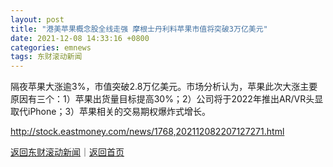 ```yaml
---
layout: post
title: "港美苹果概念股全线走强 摩根士丹利料苹果市值将突破3万亿美元"
date: 2021-12-08 14:33:16 +0800
categories: emnews
tags: 东财滚动新闻
---
```


隔夜苹果大涨逾3%，市值突破2.8万亿美元。市场分析认为，苹果此次大涨主要原因有三个：1）苹果出货量目标提高30%；2）公司将于2022年推出AR/VR头显取代iPhone；3）苹果相关的交易期权爆炸式增长。

<http://stock.eastmoney.com/news/1768,202112082207127271.html>

[返回东财滚动新闻](//finews.withounder.com/emnews/)｜[返回首页](//finews.withounder.com/)